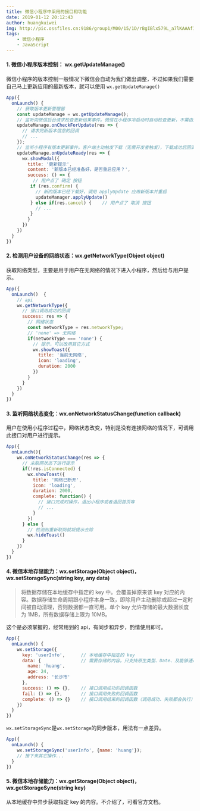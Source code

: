 ```yaml
---
title: 微信小程序中采用的接口和功能
date: 2019-01-12 20:12:43
author: huangkuiwei
img: http://pic.ossfiles.cn:9186/group1/M00/15/1D/rBgIBlx579L_a7lKAAAf12qXaR0168.jpg
tags: 
    - 微信小程序
    - JavaScript
---
```

#### 1. 微信小程序版本控制： wx.getUpdateManage()
微信小程序的版本控制一般情况下微信会自动为我们做出调整，不过如果我们需要自己马上更新应用的最新版本，就可以使用 `wx.getUpdateManage()`
```javascript
App({
  onLaunch() {
    // 获取版本更新管理器
    const updateManage = wx.getUpdateManage();   
    // 监听向微信后台请求检查更新结果事件。微信在小程序冷启动时自动检查更新，不需由开发者主动触发。（可不写该步骤）
    updateManage.onCheckForUpdate(res => {
      // 请求完新版本信息的回调
      // ...
    });
    // 监听小程序有版本更新事件。客户端主动触发下载（无需开发者触发），下载成功后回调
    updateManage.onUpdateReady(res => {      
      wx.showModal({
        title: '更新提示',
        content: '新版本已经准备好，是否重启应用？',
        success: () => {
          // 用户点了 确定 按钮
         if (res.confirm) {
           // 新的版本已经下载好，调用 applyUpdate 应用新版本并重启
           updateManager.applyUpdate()
         } else if(res.cancel) {    // 用户点了 取消 按钮
           // ...
         }
        }
      })
    })    
  }
})
```

#### 2. 检测用户设备的网络状态：wx.getNetworkType(Object object)
获取网络类型，主要是用于用户在无网络的情况下进入小程序，然后给与用户提示。
```javascript
App({
  onLaunch()  {
    // api
    wx.getNetworkType({
      // 接口调用成功的回调
      success: res => {
        // 网络状态
        const networkType = res.networkType;
        // 'none' => 无网络
        if(networkType === 'none') {
          // 提示，可以改用其它方式
          wx.showToast({
            title: '当前无网络',
            icon: 'loading',
            duration: 2000
          })
        }
      }
    })
  }
})
```

#### 3. 监听网络状态变化：wx.onNetworkStatusChange(function callback)
用户在使用小程序过程中，网络状态改变，特别是没有连接网络的情况下，可调用此接口对用户进行提示。
```javascript
App({
  onLaunch(){
    wx.onNetworkStatusChange(res => {
      // 未联网状态下进行提示
      if(!res.isConnected) {
        wx.showToast({
          title: '网络已断开',
          icon: 'loading',
          duration: 2000,
          complete: function() {
            // 接口完成时操作，退出小程序或者退回首页等
            // ...
          }
        })
      } else {
        // 检测到重新联网就将提示去除
        wx.hideToast()
      }
    })
  }
})
```
#### 4. 微信本地存储能力：wx.setStorage(Object object)，wx.setStorageSync(string key, any data)
>将数据存储在本地缓存中指定的 key 中。会覆盖掉原来该 key 对应的内容。数据存储生命周期跟小程序本身一致，即除用户主动删除或超过一定时间被自动清理，否则数据都一直可用。单个 key 允许存储的最大数据长度为 1MB，所有数据存储上限为 10MB。

这个是必须掌握的，经常用到的 api，有同步和异步，酌情使用即可。
```javascript
App({
  onLaunch() {
    wx.setStorage({
      key: 'userInfo',      // 本地缓存中指定的 key
      data: {               // 需要存储的内容。只支持原生类型、Date、及能够通过JSON.stringify序列化的对象。
        name: 'huang',
        age: 24,
        address: '长沙市'
      },
      success: () => {},    // 接口调用成功的回调函数
      fail: () => {},       // 接口调用失败的回调函数
      complete: () => {}    // 接口调用结束的回调函数（调用成功、失败都会执行）
    })
  }
})
```
`wx.setStorageSync`是`wx.setStorage`的同步版本，用法有一点差异。
```javascript
App({
  onLaunch() {
    wx.setStorageSync('userInfo', {name: 'huang'});
    // 接下来其它操作...
  }
})
```

#### 5. 微信本地存储能力：wx.getStorage(Object object)，wx.getStorageSync(string key)
从本地缓存中异步获取指定 key 的内容。不介绍了，可看官方文档。
















